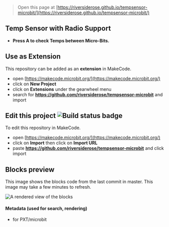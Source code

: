 
> Open this page at [https://riversiderose.github.io/tempsensor-microbit/](https://riversiderose.github.io/tempsensor-microbit/)
## Temp Sensor with Radio Support
* **Press A to check Temps between Micro-Bits.**
## Use as Extension

This repository can be added as an **extension** in MakeCode.

* open [https://makecode.microbit.org/](https://makecode.microbit.org/)
* click on **New Project**
* click on **Extensions** under the gearwheel menu
* search for **https://github.com/riversiderose/tempsensor-microbit** and import

## Edit this project ![Build status badge](https://github.com/riversiderose/tempsensor-microbit/workflows/MakeCode/badge.svg)

To edit this repository in MakeCode.

* open [https://makecode.microbit.org/](https://makecode.microbit.org/)
* click on **Import** then click on **Import URL**
* paste **https://github.com/riversiderose/tempsensor-microbit** and click import

## Blocks preview

This image shows the blocks code from the last commit in master.
This image may take a few minutes to refresh.

![A rendered view of the blocks](https://github.com/riversiderose/tempsensor-microbit/raw/master/.github/makecode/blocks.png)

#### Metadata (used for search, rendering)

* for PXT/microbit
<script src="https://makecode.com/gh-pages-embed.js"></script><script>makeCodeRender("{{ site.makecode.home_url }}", "{{ site.github.owner_name }}/{{ site.github.repository_name }}");</script>
